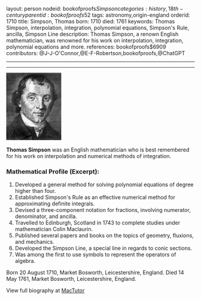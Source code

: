layout: person
nodeid: bookofproofs$Simpson
categories: history,18th-century
parentid: bookofproofs$52
tags: astronomy,origin-england
orderid: 1710
title: Simpson, Thomas
born: 1710
died: 1761
keywords: Thomas Simpson, interpolation, integration, polynomial equations, Simpson's Rule, ancilla, Simpson Line
description: Thomas Simpson, a renown English mathematician, was renowned for his work on interpolation, integration, polynomial equations and more.
references: bookofproofs$6909
contributors: @J-J-O'Connor,@E-F-Robertson,bookofproofs,@ChatGPT

---



---

![Simpson.jpg](https://github.com/bookofproofs/bookofproofs.github.io/blob/main/_sources/_assets/images/portraits/Simpson.jpg?raw=true)

**Thomas Simpson** was an English mathematician who is best remembered for his work on interpolation and numerical methods of integration.

### Mathematical Profile (Excerpt):
1. Developed a general method for solving polynomial equations of degree higher than four. 
2. Established Simpson's Rule as an effective numerical method for approximating definite integrals. 
3. Devised a three-component notation for fractions, involving numerator, denominator, and ancilla. 
4. Travelled to Edinburgh, Scotland in 1743 to complete studies under mathematician Colin Maclaurin. 
5. Published several papers and books on the topics of geometry, fluxions, and mechanics. 
6. Developed the Simpson Line, a special line in regards to conic sections. 
7. Was among the first to use symbols to represent the operators of algebra.

Born 20 August 1710, Market Bosworth, Leicestershire, England. Died 14 May 1761, Market Bosworth, Leicestershire, England.

View full biography at [MacTutor](https://mathshistory.st-andrews.ac.uk/Biographies/Simpson/)
